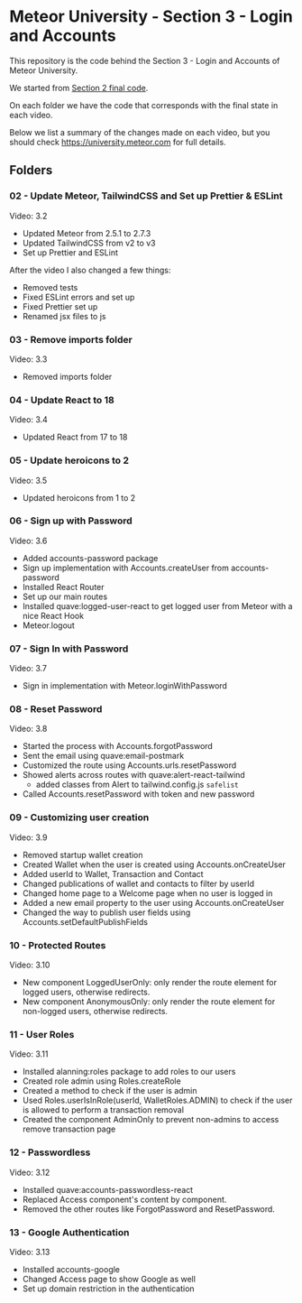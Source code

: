 # Meteor University - Section 3 - Login and Accounts

This repository is the code behind the Section 3 - Login and Accounts of Meteor University.

We started from [Section 2 final code](https://github.com/dyarleniber/collections-and-schemas-in-meteor/tree/main/10-collection-hooks-with-collection-hooks-package/meteor-wallet).

On each folder we have the code that corresponds with the final state in each video.

Below we list a summary of the changes made on each video, but you should check https://university.meteor.com for full details.

## Folders

### 02 - Update Meteor, TailwindCSS and Set up Prettier & ESLint

Video: 3.2

- Updated Meteor from 2.5.1 to 2.7.3
- Updated TailwindCSS from v2 to v3
- Set up Prettier and ESLint

After the video I also changed a few things:

- Removed tests
- Fixed ESLint errors and set up
- Fixed Prettier set up
- Renamed jsx files to js

### 03 - Remove imports folder

Video: 3.3

- Removed imports folder

### 04 - Update React to 18

Video: 3.4

- Updated React from 17 to 18


### 05 - Update heroicons to 2

Video: 3.5

- Updated heroicons from 1 to 2

### 06 - Sign up with Password

Video: 3.6

- Added accounts-password package
- Sign up implementation with Accounts.createUser from accounts-password
- Installed React Router
- Set up our main routes
- Installed quave:logged-user-react to get logged user from Meteor with a nice React Hook
- Meteor.logout

### 07 - Sign In with Password

Video: 3.7

- Sign in implementation with Meteor.loginWithPassword

### 08 - Reset Password

Video: 3.8

- Started the process with Accounts.forgotPassword
- Sent the email using quave:email-postmark
- Customized the route using Accounts.urls.resetPassword
- Showed alerts across routes with quave:alert-react-tailwind
  - added classes from Alert to tailwind.config.js `safelist`
- Called Accounts.resetPassword with token and new password

### 09 - Customizing user creation

Video: 3.9

- Removed startup wallet creation
- Created Wallet when the user is created using Accounts.onCreateUser
- Added userId to Wallet, Transaction and Contact
- Changed publications of wallet and contacts to filter by userId
- Changed home page to a Welcome page when no user is logged in
- Added a new email property to the user using Accounts.onCreateUser
- Changed the way to publish user fields using Accounts.setDefaultPublishFields

### 10 - Protected Routes

Video: 3.10

- New component LoggedUserOnly: only render the route element for logged users, otherwise redirects.
- New component AnonymousOnly: only render the route element for non-logged users, otherwise redirects.

### 11 - User Roles

Video: 3.11

- Installed alanning:roles package to add roles to our users
- Created role admin using Roles.createRole
- Created a method to check if the user is admin
- Used Roles.userIsInRole(userId, WalletRoles.ADMIN) to check if the user is allowed to perform a transaction removal
- Created the component AdminOnly to prevent non-admins to access remove transaction page

### 12 - Passwordless

Video: 3.12

- Installed quave:accounts-passwordless-react
- Replaced Access component's content by component.
- Removed the other routes like ForgotPassword and ResetPassword.

### 13 - Google Authentication

Video: 3.13

- Installed accounts-google
- Changed Access page to show Google as well
- Set up domain restriction in the authentication

